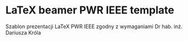 # LaTeX beamer PWR IEEE template

Szablon prezentacji LaTeX PWR IEEE zgodny z
wymaganiami Dr hab. inż. Dariusza Króla
